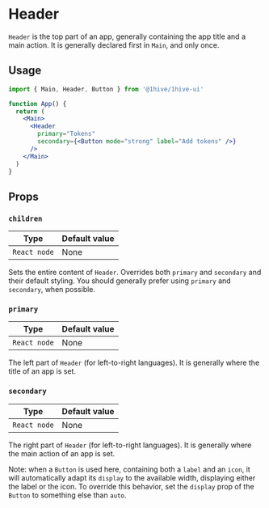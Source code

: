 # Header

`Header` is the top part of an app, generally containing the app title and a main action. It is generally declared first in `Main`, and only once.

## Usage

```jsx
import { Main, Header, Button } from '@1hive/1hive-ui'

function App() {
  return (
    <Main>
      <Header
        primary="Tokens"
        secondary={<Button mode="strong" label="Add tokens" />}
      />
    </Main>
  )
}
```

## Props

### `children`

| Type         | Default value |
| ------------ | ------------- |
| `React node` | None          |

Sets the entire content of `Header`. Overrides both `primary` and `secondary` and their default styling. You should generally prefer using `primary` and `secondary`, when possible.

### `primary`

| Type         | Default value |
| ------------ | ------------- |
| `React node` | None          |

The left part of `Header` (for left-to-right languages). It is generally where the title of an app is set.

### `secondary`

| Type         | Default value |
| ------------ | ------------- |
| `React node` | None          |

The right part of `Header` (for left-to-right languages). It is generally where the main action of an app is set.

Note: when a `Button` is used here, containing both a `label` and an `icon`, it will automatically adapt its `display` to the available width, displaying either the label or the icon. To override this behavior, set the `display` prop of the `Button` to something else than `auto`.
